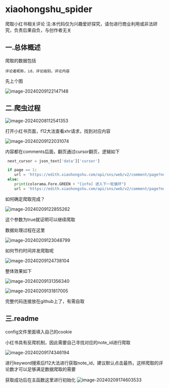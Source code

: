 # xiaohongshu_spider
爬取小红书相关评论
注:本代码仅为兴趣爱好探究，请勿进行商业利用或非法研究，负责后果自负，与创作者无关

## 一.总体概述

爬取的数据包括

```
评论者昵称，id，评论级别，评论内容
```

先上个图

![image-20240209122147148](https://gitee.com/yuejinjianke/tuchuang/raw/master/image/image-20240209122147148.png)





## 二.爬虫过程

![image-20240208112541353](https://gitee.com/yuejinjianke/tuchuang/raw/master/image/image-20240208112541353.png)

打开小红书页面，f12大法查看xhr请求，找到对应内容

![image-20240209122031074](https://gitee.com/yuejinjianke/tuchuang/raw/master/image/image-20240209122031074.png)

内容都在comments后面，翻页通过cursor翻页，逻辑如下

```python
 next_cursor = json_text['data']['cursor']

 if page == 1:
    url = 'https://edith.xiaohongshu.com/api/sns/web/v2/comment/page?note_id={}&cursor=&top_comment_id=&image_formats=jpg,webp,avif'.format(note_id)
 else:
    print(colorama.Fore.GREEN + "[info] 进入下一轮循环")
    url = 'https://edith.xiaohongshu.com/api/sns/web/v2/comment/page?note_id={}&cursor={}&top_comment_id=&image_formats=jpg,webp,avif'.format(note_id,next_cursor)
```

如何确定爬取完成？

![image-20240209122855262](https://gitee.com/yuejinjianke/tuchuang/raw/master/image/image-20240209122855262.png)

这个参数为true就证明可以继续爬取



数据处理过程在这里

![image-20240209123048799](https://gitee.com/yuejinjianke/tuchuang/raw/master/image/image-20240209123048799.png)



如何节约时间并发爬取呢

![image-20240209124738104](https://gitee.com/yuejinjianke/tuchuang/raw/master/image/image-20240209124738104.png)





整体效果如下

![image-20240209131356340](https://gitee.com/yuejinjianke/tuchuang/raw/master/image/image-20240209131356340.png)

![image-20240209131817005](https://gitee.com/yuejinjianke/tuchuang/raw/master/image/image-20240209131817005.png)



完整代码连接放在github上了，有需自取



## 三.readme

config文件里面填入自己的cookie

小红书具有反爬机制，因此需要自己寻找对应的note_id进行爬取

![image-20240209174346194](https://gitee.com/yuejinjianke/tuchuang/raw/master/image/image-20240209174346194.png)

进行keyword搜索后f12大法进行获取note_id，建议默认点击最热，这样爬取的评论数才可以足够满足数据爬取的需要

获取成功后在主函数这里进行初始化
![image-20240209174603533](https://gitee.com/yuejinjianke/tuchuang/raw/master/image/image-20240209174603533.png)



